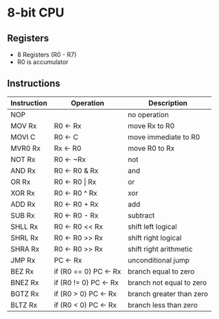# 8-bit CPU


## Registers

* 8 Registers (R0 - R7)
* R0 is accumulator


## Instructions

| Instruction | Operation             | Description              |
|-------------|-----------------------|--------------------------|
| NOP         |                       | no operation             |
| MOV Rx      | R0 <- Rx              | move Rx to R0            |
| MOVI C      | R0 <- C               | move immediate to R0     |
| MVR0 Rx     | Rx <- R0              | move R0 to Rx            |
| NOT Rx      | R0 <- ~Rx             | not                      |
| AND Rx      | R0 <- R0 & Rx         | and                      |
| OR Rx       | R0 <- R0 \| Rx        | or                       |
| XOR Rx      | R0 <- R0 ^ Rx         | xor                      |
| ADD Rx      | R0 <- R0 + Rx         | add                      |
| SUB Rx      | R0 <- R0 - Rx         | subtract                 |
| SHLL Rx     | R0 <- R0 << Rx        | shift left logical       |
| SHRL Rx     | R0 <- R0 >> Rx        | shift right logical      |
| SHRA Rx     | R0 <- R0 >> Rx        | shift right arithmetic   |
| JMP  Rx     | PC <- Rx              | unconditional jump       |
| BEZ Rx      | if (R0 == 0) PC <- Rx | branch equal to zero     |
| BNEZ Rx     | if (R0 != 0) PC <- Rx | branch not equal to zero |
| BGTZ Rx     | if (R0 > 0) PC <- Rx  | branch greater than zero |
| BLTZ Rx     | if (R0 < 0) PC <- Rx  | branch less than zero    |
